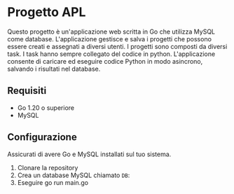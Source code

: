 # Progetto APL

Questo progetto è un'applicazione web scritta in Go che utilizza MySQL come database. 
L'applicazione gestisce e salva i progetti che possono essere creati e assegnati a diversi utenti.
I progetti sono composti da diversi task. I task hanno sempre collegato del codice in python.
L'applicazione consente di caricare ed eseguire codice Python in modo asincrono, salvando i risultati nel database.

## Requisiti

- Go 1.20 o superiore
- MySQL

## Configurazione

Assicurati di avere Go e MySQL installati sul tuo sistema.

1. Clonare la repository
2. Crea un database MySQL chiamato `DB`:
3. Eseguire go run main.go
